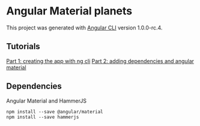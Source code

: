 # Angular Material planets

This project was generated with [Angular CLI](https://github.com/angular/angular-cli) version 1.0.0-rc.4.

## Tutorials

[Part 1: creating the app with ng cli](http://www.mithunvp.com/build-angular-apps-using-angular-2-cli)
[Part 2: adding dependencies and angular material](http://www.mithunvp.com/angular-material-2-angular-cli-webpack)

## Dependencies

Angular Material and HammerJS

	npm install --save @angular/material
	npm install --save hammerjs